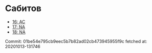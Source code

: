 # Сабитов
- [16: AC](16.md)
- [17: NA](17.md)
- [18: NA](18.md)

Commit: 01be54e795cb9eec5b7b82ad02cb473945955f9c
 fetched at: 20201013-131746
